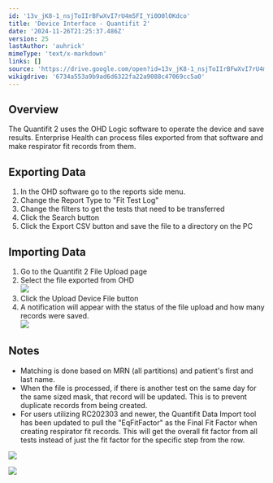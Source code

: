 ```yaml
---
id: '13v_jK8-1_nsjToIIrBFwXvI7rU4m5FI_Yi0O0lOKdco'
title: 'Device Interface - Quantifit 2'
date: '2024-11-26T21:25:37.486Z'
version: 25
lastAuthor: 'auhrick'
mimeType: 'text/x-markdown'
links: []
source: 'https://drive.google.com/open?id=13v_jK8-1_nsjToIIrBFwXvI7rU4m5FI_Yi0O0lOKdco'
wikigdrive: '6734a553a9b9ad6d6322fa22a9088c47069cc5a0'
---
```

## Overview

The Quantifit 2 uses the OHD Logic software to operate the device and save results.  Enterprise Health can process files exported from that software and make respirator fit records from them.

## Exporting Data

1. In the OHD software go to the reports side menu.
2. Change the Report Type to "Fit Test Log"
3. Change the filters to get the tests that need to be transferred
4. Click the Search button
5. Click the Export CSV button and save the file to a directory on the PC

## Importing Data

1. Go to the Quantifit 2 File Upload page
2. Select the file exported from OHD  
    ![](../device-interface-quantifit-2.assets/1290b57dbb9fe67d0779189d66fd9749.png)
3. Click the Upload Device File button
4. A notification will appear with the status of the file upload and how many records were saved.  
    ![](../device-interface-quantifit-2.assets/cfa0509fec9d81f8f338519ae1363308.png)

## Notes

* Matching is done based on MRN (all partitions) and patient's first and last name.
* When the file is processed, if there is another test on the same day for the same sized mask, that record will be updated.  This is to prevent duplicate records from being created.
* For users utilizing RC202303 and newer, the Quantifit Data Import tool has been updated to pull the "EqFitFactor" as the Final Fit Factor when creating respirator fit records. This will get the overall fit factor from all tests instead of just the fit factor for the specific step from the row.

![](../device-interface-quantifit-2.assets/1d514ce2ec8e2082b40ddf44d58bf213.png)

![](../device-interface-quantifit-2.assets/192b8edb07824f055ef833a8f74dcbd5.png)
